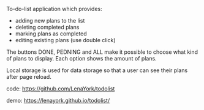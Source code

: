 To-do-list application which provides:

- adding new plans to the list
- deleting completed plans
- marking plans as completed
- editing existing plans (use double click)

The buttons DONE, PEDNING and ALL make it possible to choose what kind of plans to display.
Each option shows the amount of plans.

Local storage is used for data storage so that a user can see their plans after page reload.

code: https://github.com/LenaYork/todolist

demo: https://lenayork.github.io/todolist/